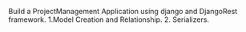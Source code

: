 Build a ProjectManagement Application using django and DjangoRest framework. 
1.Model Creation and Relationship.
2. Serializers. 
